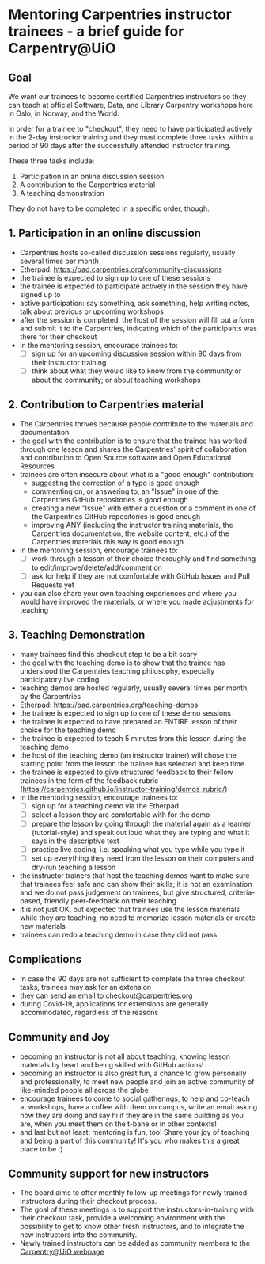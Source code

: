 # Mentoring Carpentries instructor trainees - a brief guide for Carpentry@UiO

## Goal

We want our trainees to become certified Carpentries instructors so they can teach at official Software, Data, and Library Carpentry workshops here in Oslo, in Norway, and the World.

In order for a trainee to "checkout", they need to have participated actively in the 2-day instructor training and they must complete three tasks within a period of 90 days after the successfully attended instructor training.

These three tasks include:

1. Participation in an online discussion session
2. A contribution to the Carpentries material
3. A teaching demonstration

They do not have to be completed in a specific order, though.

## 1. Participation in an online discussion

- Carpentries hosts so-called discussion sessions regularly, usually several times per month
- Etherpad: https://pad.carpentries.org/community-discussions
- the trainee is expected to sign up to one of these sessions
- the trainee is expected to participate actively in the session they have signed up to
- active participation: say something, ask something, help writing notes, talk about previous or upcoming workshops
- after the session is completed, the host of the session will fill out a form and submit it to the Carpentries, indicating which of the participants was there for their checkout
- in the mentoring session, encourage trainees to:
  - [ ] sign up for an upcoming discussion session within 90 days from their instructor training
  - [ ] think about what they would like to know from the community or about the community; or about teaching workshops

## 2. Contribution to Carpentries material

- The Carpentries thrives because people contribute to the materials and documentation
- the goal with the contribution is to ensure that the trainee has worked through one lesson and shares the Carpentries' spirit of collaboration and contribution to Open Source software and Open Educational Resources
- trainees are often insecure about what is a "good enough" contribution:
  - suggesting the correction of a typo is good enough
  - commenting on, or answering to, an "Issue" in one of the Carpentries GitHub repositories is good enough
  - creating a new "Issue" with either a question or a comment in one of the Carpentries GitHub repositories is good enough
  - improving ANY (including the instructor training materials, the Carpentries documentation, the website content, etc.) of the Carpentries materials this way is good enough
- in the mentoring session, encourage trainees to:
  - [ ] work through a lesson of their choice thoroughly and find something to edit/improve/delete/add/comment on
  - [ ] ask for help if they are not comfortable with GitHub Issues and Pull Requests yet
- you can also share your own teaching experiences and where you would have improved the materials, or where you made adjustments for teaching

## 3. Teaching Demonstration

- many trainees find this checkout step to be a bit scary
- the goal with the teaching demo is to show that the trainee has understood the Carpentries teaching philosophy, especially participatory live coding
- teaching demos are hosted regularly, usually several times per month, by the Carpentries
- Etherpad: https://pad.carpentries.org/teaching-demos
- the trainee is expected to sign up to one of these demo sessions
- the trainee is expected to have prepared an ENTIRE lesson of their choice for the teaching demo
- the trainee is expected to teach 5 minutes from this lesson during the teaching demo
- the host of the teaching demo (an instructor trainer) will chose the starting point from the lesson the trainee has selected and keep time
- the trainee is expected to give structured feedback to their fellow trainees in the form of the feedback rubric (https://carpentries.github.io/instructor-training/demos_rubric/)
- in the mentoring session, encourage trainees to:
  - [ ] sign up for a teaching demo via the Etherpad
  - [ ] select a lesson they are comfortable with for the demo
  - [ ] prepare the lesson by going through the material again as a learner (tutorial-style) and speak out loud what they are typing and what it says in the descriptive text
  - [ ] practice live coding, i.e. speaking what you type while you type it
  - [ ] set up everything they need from the lesson on their computers and dry-run teaching a lesson
- the instructor trainers that host the teaching demos want to make sure that trainees feel safe and can show their skills; it is not an examination and we do not pass judgement on trainees, but give structured, criteria-based, friendly peer-feedback on their teaching
- it is not just OK, but expected that trainees use the lesson materials while they are teaching; no need to memorize lesson materials or create new materials
- trainees can redo a teaching demo in case they did not pass

## Complications

- In case the 90 days are not sufficient to complete the three checkout tasks, trainees may ask for an extension
- they can send an email to checkout@carpentries.org
- during Covid-19, applications for extensions are generally accommodated, regardless of the reasons

## Community and Joy

- becoming an instructor is not all about teaching, knowing lesson materials by heart and being skilled with GitHub actions!
- becoming an instructor is also great fun, a chance to grow personally and professionally, to meet new people and join an active community of like-minded people all across the globe
- encourage trainees to come to social gatherings, to help and co-teach at workshops, have a coffee with them on campus, write an email asking how they are doing and say hi if they are in the same building as you are, when you meet them on the t-bane or in other contexts!
- and last but not least: mentoring is fun, too! Share your joy of teaching and being a part of this community! It's you who makes this a great place to be :)

## Community support for new instructors

- The board aims to offer monthly follow-up meetings for newly trained instructors during their checkout process. 
- The goal of these meetings is to support the instructors-in-training with their checkout task, provide a welcoming environment with the possibility to get to know other fresh instructors, and to integrate the new instructors into the community.
- Newly trained instructors can be added as community members to the [Carpentry@UiO webpage](https://www.ub.uio.no/english/libraries/dsc/carpentry-uio/)
